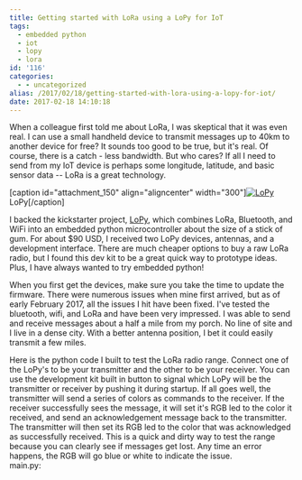 ```yaml
---
title: Getting started with LoRa using a LoPy for IoT
tags:
  - embedded python
  - iot
  - lopy
  - lora
id: '116'
categories:
  - - uncategorized
alias: /2017/02/18/getting-started-with-lora-using-a-lopy-for-iot/
date: 2017-02-18 14:10:18
---
```


When a colleague first told me about LoRa, I was skeptical that it was even real. I can use a small handheld device to transmit messages up to 40km to another device for free? It sounds too good to be true, but it's real. Of course, there is a catch - less bandwidth. But who cares? If all I need to send from my IoT device is perhaps some longitude, latitude, and basic sensor data -- LoRa is a great technology.
<!-- more -->
\[caption id="attachment\_150" align="aligncenter" width="300"\][![LoPy](http://www.benchodroff.com/wp-content/uploads/2017/02/lopy-300x300.jpg)](http://www.benchodroff.com/wp-content/uploads/2017/02/lopy.jpg) LoPy\[/caption\]

I backed the kickstarter project, [LoPy](https://www.kickstarter.com/projects/1795343078/lopy-the-lora-wifi-and-bluetooth-iot-development-p), which combines LoRa, Bluetooth, and WiFi into an embedded python microcontroller about the size of a stick of gum. For about $90 USD, I received two LoPy devices, antennas, and a development interface. There are much cheaper options to buy a raw LoRa radio, but I found this dev kit to be a great quick way to prototype ideas. Plus, I have always wanted to try embedded python!

When you first get the devices, make sure you take the time to update the firmware. There were numerous issues when mine first arrived, but as of early February 2017, all the issues I hit have been fixed. I've tested the bluetooth, wifi, and LoRa and have been very impressed. I was able to send and receive messages about a half a mile from my porch. No line of site and I live in a dense city. With a better antenna position, I bet it could easily transmit a few miles.

Here is the python code I built to test the LoRa radio range. Connect one of the LoPy's to be your transmitter and the other to be your receiver. You can use the development kit built in button to signal which LoPy will be the transmitter or receiver by pushing it during startup. If all goes well, the transmitter will send a series of colors as commands to the receiver. If the receiver successfully sees the message, it will set it's RGB led to the color it received, and send an acknowledgement message back to the transmitter. The transmitter will then set its RGB led to the color that was acknowledged as successfully received. This is a quick and dirty way to test the range because you can clearly see if messages get lost. Any time an error happens, the RGB will go blue or white to indicate the issue.  
main.py:
